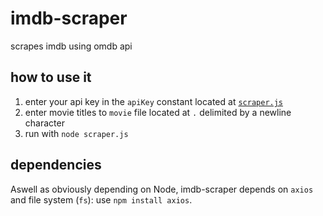 # imdb-scraper
scrapes imdb using omdb api

## how to use it
1. enter your api key in the `apiKey` constant located at [`scraper.js`](https://github.com/aymey/imdb-scraper/blob/main/scraper.js#L4)
2. enter movie titles to `movie` file located at `.` delimited by a newline character
3. run with `node scraper.js`

## dependencies
Aswell as obviously depending on Node, imdb-scraper depends on `axios` and file system (`fs`): use `npm install axios`.
